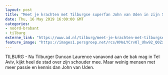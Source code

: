 ```yaml
---
layout: post
title: "Meet je krachten met Tilburgse superfan John van Uden in zijn Songfestivalquiz"
date: Thu, 16 May 2019 16:00:00 GMT
categories: 
- noord-brabant 
- tilburg 
externe_link: "https://www.ad.nl/tilburg/meet-je-krachten-met-tilburgse-superfan-john-van-uden-in-zijn-songfestivalquiz~aab0b5b4/"
feature_image: "https://images1.persgroep.net/rcs/KMeLYCrv0l_Uhw92_Q0Zxrap52Q/diocontent/148517044/_fitwidth/400/?appId=21791a8992982cd8da851550a453bd7f&quality=0.7"
---
```


TILBURG - Nu Tilburger Duncan Laurence vanavond aan de bak mag in Tel Aviv, kijkt heel de stad over zijn schouder mee. Maar weinig mensen met meer passie en kennis dan John van Uden.

